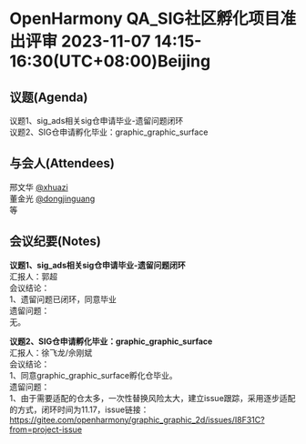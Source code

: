 # OpenHarmony QA_SIG社区孵化项目准出评审 2023-11-07 14:15-16:30(UTC+08:00)Beijing

## 议题(Agenda)

议题1、sig_ads相关sig仓申请毕业-遗留问题闭环  
议题2、SIG仓申请孵化毕业：graphic_graphic_surface  

## 与会人(Attendees)

邢文华 [@xhuazi](https://gitee.com/xhuazi)  
董金光 [@dongjinguang](https://gitee.com/dongjinguang)  
等

## 会议纪要(Notes)

**议题1、sig_ads相关sig仓申请毕业-遗留问题闭环**  
汇报人：郭超  
会议结论：  
1、遗留问题已闭环，同意毕业  
遗留问题：  
无。  

**议题2、SIG仓申请孵化毕业：graphic_graphic_surface**  
汇报人：徐飞龙/佘刚斌  
会议结论：  
1、同意graphic_graphic_surface孵化仓毕业。  
遗留问题：  
1、由于需要适配的仓太多，一次性替换风险太大，建立issue跟踪，采用逐步适配的方式，闭环时间为11.17，issue链接：https://gitee.com/openharmony/graphic_graphic_2d/issues/I8F31C?from=project-issue  

